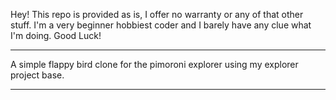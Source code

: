 Hey! This repo is provided as is, I offer no warranty or any of that other stuff.
I'm a very beginner hobbiest coder and I barely have any clue what I'm doing. Good Luck!

---

A simple flappy bird clone for the pimoroni explorer using my explorer project base.

---
